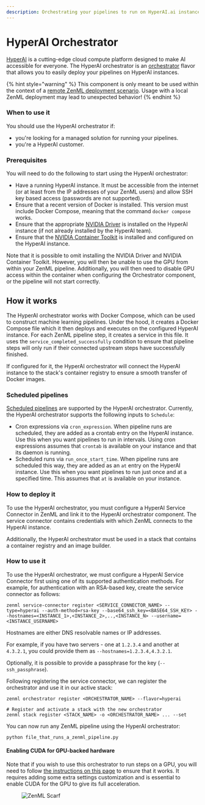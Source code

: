 ```yaml
---
description: Orchestrating your pipelines to run on HyperAI.ai instances.
---
```


# HyperAI Orchestrator

[HyperAI](https://www.hyperai.ai) is a cutting-edge cloud compute platform designed to make AI accessible for everyone. The HyperAI orchestrator is an [orchestrator](../orchestrators/README.md) flavor that allows you to easily deploy your pipelines on HyperAI instances.

{% hint style="warning" %}
This component is only meant to be used within the context of a [remote ZenML deployment scenario](../../getting-started/deploying-zenml/zenml-self-hosted/README.md). Usage with a local ZenML deployment may lead to unexpected behavior!
{% endhint %}

### When to use it

You should use the HyperAI orchestrator if:

* you're looking for a managed solution for running your pipelines.
* you're a HyperAI customer.

### Prerequisites

You will need to do the following to start using the HyperAI orchestrator:

* Have a running HyperAI instance. It must be accessible from the internet (or at least from the IP addresses of your ZenML users) and allow SSH key based access (passwords are not supported).
* Ensure that a recent version of Docker is installed. This version must include Docker Compose, meaning that the command `docker compose` works.
* Ensure that the appropriate [NVIDIA Driver](https://www.nvidia.com/en-us/drivers/unix/) is installed on the HyperAI instance (if not already installed by the HyperAI team).
* Ensure that the [NVIDIA Container Toolkit](https://docs.nvidia.com/datacenter/cloud-native/container-toolkit/latest/install-guide.html) is installed and configured on the HyperAI instance.

Note that it is possible to omit installing the NVIDIA Driver and NVIDIA Container Toolkit. However, you will then be unable to use the GPU from within your ZenML pipeline. Additionally, you will then need to disable GPU access within the container when configuring the Orchestrator component, or the pipeline will not start correctly.

## How it works

The HyperAI orchestrator works with Docker Compose, which can be used to construct machine learning pipelines. Under the hood, it creates a Docker Compose file which it then deploys and executes on the configured HyperAI instance. For each ZenML pipeline step, it creates a service in this file. It uses the `service_completed_successfully` condition to ensure that pipeline steps will only run if their connected upstream steps have successfully finished.

If configured for it, the HyperAI orchestrator will connect the HyperAI instance to the stack's container registry to ensure a smooth transfer of Docker images.

### Scheduled pipelines

[Scheduled pipelines](../../how-to/build-pipelines/schedule-a-pipeline.md) are supported by the HyperAI orchestrator. Currently, the HyperAI orchestrator supports the following inputs to `Schedule`:

* Cron expressions via `cron_expression`. When pipeline runs are scheduled, they are added as a crontab entry on the HyperAI instance. Use this when you want pipelines to run in intervals. Using cron expressions assumes that `crontab` is available on your instance and that its daemon is running.
* Scheduled runs via `run_once_start_time`. When pipeline runs are scheduled this way, they are added as an `at` entry on the HyperAI instance. Use this when you want pipelines to run just once and at a specified time. This assumes that `at` is available on your instance.

### How to deploy it

To use the HyperAI orchestrator, you must configure a HyperAI Service Connector in ZenML and link it to the HyperAI orchestrator component. The service connector contains credentials with which ZenML connects to the HyperAI instance.

Additionally, the HyperAI orchestrator must be used in a stack that contains a container registry and an image builder.

### How to use it

To use the HyperAI orchestrator, we must configure a HyperAI Service Connector first using one of its supported authentication methods. For example, for authentication with an RSA-based key, create the service connector as follows:

```shell
zenml service-connector register <SERVICE_CONNECTOR_NAME> --type=hyperai --auth-method=rsa-key --base64_ssh_key=<BASE64_SSH_KEY> --hostnames=<INSTANCE_1>,<INSTANCE_2>,..,<INSTANCE_N> --username=<INSTANCE_USERNAME>
```

Hostnames are either DNS resolvable names or IP addresses.

For example, if you have two servers - one at `1.2.3.4` and another at `4.3.2.1`, you could provide them as `--hostnames=1.2.3.4,4.3.2.1`.

Optionally, it is possible to provide a passphrase for the key (`--ssh_passphrase`).

Following registering the service connector, we can register the orchestrator and use it in our active stack:

```shell
zenml orchestrator register <ORCHESTRATOR_NAME> --flavor=hyperai

# Register and activate a stack with the new orchestrator
zenml stack register <STACK_NAME> -o <ORCHESTRATOR_NAME> ... --set
```

You can now run any ZenML pipeline using the HyperAI orchestrator:

```shell
python file_that_runs_a_zenml_pipeline.py
```

#### Enabling CUDA for GPU-backed hardware

Note that if you wish to use this orchestrator to run steps on a GPU, you will need to follow [the instructions on this page](../../how-to/training-with-gpus/training-with-gpus.md) to ensure that it works. It requires adding some extra settings customization and is essential to enable CUDA for the GPU to give its full acceleration.

<figure><img src="https://static.scarf.sh/a.png?x-pxid=f0b4f458-0a54-4fcd-aa95-d5ee424815bc" alt="ZenML Scarf"><figcaption></figcaption></figure>
